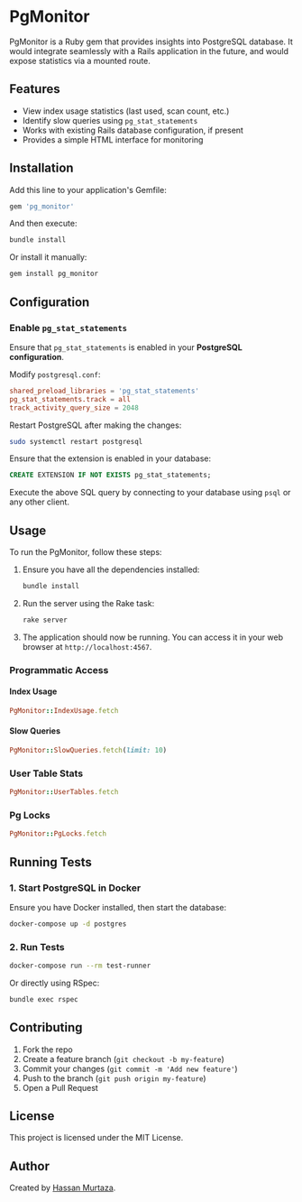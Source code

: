 # PgMonitor

PgMonitor is a Ruby gem that provides insights into PostgreSQL database.
It would integrate seamlessly with a Rails application in the future, and would expose statistics via a mounted route.

## Features

- View index usage statistics (last used, scan count, etc.)
- Identify slow queries using `pg_stat_statements`
- Works with existing Rails database configuration, if present
- Provides a simple HTML interface for monitoring

## Installation

Add this line to your application's Gemfile:

```ruby
gem 'pg_monitor'
```

And then execute:

```sh
bundle install
```

Or install it manually:

```sh
gem install pg_monitor
```

## Configuration

### Enable `pg_stat_statements`

Ensure that `pg_stat_statements` is enabled in your **PostgreSQL configuration**.

Modify `postgresql.conf`:

```conf
shared_preload_libraries = 'pg_stat_statements'
pg_stat_statements.track = all
track_activity_query_size = 2048
```

Restart PostgreSQL after making the changes:

```sh
sudo systemctl restart postgresql
```

Ensure that the extension is enabled in your database:

```sql
CREATE EXTENSION IF NOT EXISTS pg_stat_statements;
```
Execute the above SQL query by connecting to your database using `psql` or any other client.

## Usage

To run the PgMonitor, follow these steps:

1. Ensure you have all the dependencies installed:
    ```sh
    bundle install
    ```

2. Run the server using the Rake task:
    ```sh
    rake server
    ```

3. The application should now be running. You can access it in your web browser at `http://localhost:4567`.

### Programmatic Access

#### **Index Usage**
```ruby
PgMonitor::IndexUsage.fetch
```

#### **Slow Queries**
```ruby
PgMonitor::SlowQueries.fetch(limit: 10)
```

### **User Table Stats**
```ruby
PgMonitor::UserTables.fetch
```

### **Pg Locks**
```ruby
PgMonitor::PgLocks.fetch
```

## Running Tests

### **1. Start PostgreSQL in Docker**

Ensure you have Docker installed, then start the database:

```sh
docker-compose up -d postgres
```

### **2. Run Tests**

```sh
docker-compose run --rm test-runner
```

Or directly using RSpec:

```sh
bundle exec rspec
```

## Contributing

1. Fork the repo
2. Create a feature branch (`git checkout -b my-feature`)
3. Commit your changes (`git commit -m 'Add new feature'`)
4. Push to the branch (`git push origin my-feature`)
5. Open a Pull Request

## License

This project is licensed under the MIT License.

## Author
Created by [Hassan Murtaza](https://github.com/hmurtaza7).

